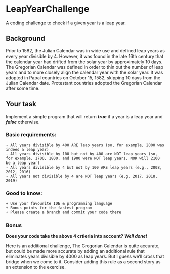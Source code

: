 # **LeapYearChallenge**
A coding challenge to check if a given year is a leap year. 

## **Background**
Prior to 1582, the Julian Calendar was in wide use and defined leap years as every year divisible by 4. However, it was found in the late 16th century that the calendar year had drifted from the solar year by approximately 10 days. The Gregorian Calendar was defined in order to thin out the number of leap years and to more closely align the calendar year with the solar year. It was adopted in Papal countries on October 15, 1582, skipping 10 days from the Julian Calendar date. Protestant countries adopted the Gregorian Calendar after some time.



## **Your task**
Implement a simple program that will return ***true*** if a year is a leap year and ***false*** otherwise.

### Basic requirements:
	- All years divisible by 400 ARE leap years (so, for example, 2000 was indeed a leap year)
	- All years divisible by 100 but not by 400 are NOT leap years (so, for example, 1700, 1800, and 1900 were NOT leap years, NOR will 2100 be a leap year)
	- All years divisible by 4 but not by 100 ARE leap years (e.g., 2008, 2012, 2016)
	- All years not divisible by 4 are NOT leap years (e.g. 2017, 2018, 2019)
	
### Good to know: 
	+ Use your favourite IDE & programming language
	+ Bonus points for the fastest program
	+ Please create a branch and commit your code there

###  Bonus
**Does your code take the above 4 crtieria into account? _Well done!_** 

Here is an additional challenge, 
The Gregorian Calendar is quite accurate, but could be made more accurate by adding an additional rule that eliminates years divisible by 4000 as leap years. But I guess we’ll cross that bridge when we come to it. Consider adding this rule as a second story as an extension to the exercise.

